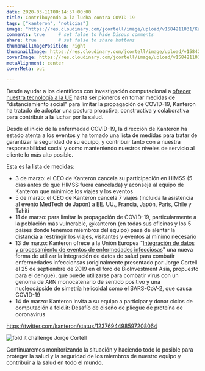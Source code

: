 ```yaml
---
date: 2020-03-11T00:14:57+00:00
title: Contribuyendo a la lucha contra COVID-19
tags: ["kanteron", "noticias"]
image: "https://res.cloudinary.com/jcortell/image/upload/v1584211031/Kanteron/foldit_1584210801.png"
comments: true     # set false to hide Disqus comments  
share: true        # set false to share buttons
thumbnailImagePosition: right
thumbnailImage: https://res.cloudinary.com/jcortell/image/upload/v1584211031/Kanteron/foldit_1584210801.png
coverImage: https://res.cloudinary.com/jcortell/image/upload/v1584211031/Kanteron/foldit_1584210801.png
metaAlignment: center
coverMeta: out

---
```


Desde ayudar a los científicos con investigación computacional a [ofrecer nuestra tecnología a la UE](https://figshare.com/articles/Data_integration_and_processing_of_COVID-19_Infectious_Disease_events/11988129) hasta ser pioneros en tomar medidas de "distanciamiento social" para limitar la propagación de COVID-19, Kanteron ha tratado de adoptar una postura proactiva, constructiva y colaborativa para contribuir a la luchar por la salud.

<!--more-->

Desde el inicio de la enfermedad COVID-19, la dirección de Kanteron ha estado atenta a los eventos y ha tomado una lista de medidas para tratar de garantizar la seguridad de su equipo, y contribuir tanto con a nuestra responsabilidad social y como manteniendo nuestros niveles de servicio al cliente lo más alto posible.

Esta es la lista de medidas:

* 3 de marzo: el CEO de Kanteron cancela su participación en HIMSS (5 días antes de que HIMSS fuera cancelada) y aconseja al equipo de Kanteron que minimice los viajes y los eventos
* 5 de marzo: el CEO de Kanteron cancela 7 viajes (incluida la asistencia al evento MedTech de Japón) a EE. UU., Francia, Japón, París, Chile y Tahití
* 11 de marzo: para limitar la propagación de COVID-19, particularmente a la población más vulnerable, @kanteron (en todas sus oficinas y los 5 países donde tenemos miembros del equipo) pasa de alentar la distancia a restringir los viajes, visitantes y eventos al mínimo necesario
* 13 de marzo: Kanteron ofrece a la Unión Europea "[Integración de datos y procesamiento de eventos de enfermedades infecciosas](https://figshare.com/articles/Data_integration_and_processing_of_COVID-19_Infectious_Disease_events/11988129)" una nueva forma de utilizar la integración de datos de salud para combatir enfermedades infeccionsas (originalmente presentado por Jorge Cortell el 25 de septiembre de 2019 en el foro de BioInvestment Asia, propuesto para el dengue), que puede utilizarse para combatir virus con un genoma de ARN monocatenario de sentido positivo y una nucleocápside de simetría helicoidal como el SARS-CoV-2, que causa COVID-19
* 14 de marzo: Kanteron invita a su equipo a participar y donar ciclos de computación a fold.it: Desafío de diseño de pliegue de proteína de coronavirus

https://twitter.com/kanteron/status/1237694498597208064

![fold.it challenge Jorge Cortell](https://res.cloudinary.com/jcortell/image/upload/v1584211031/Kanteron/foldit_1584210801.png)

Continuaremos monitorizando la situación y haciendo todo lo posible para proteger la salud y la seguridad de los miembros de nuestro equipo y contribuir a la salud en todo el mundo.
